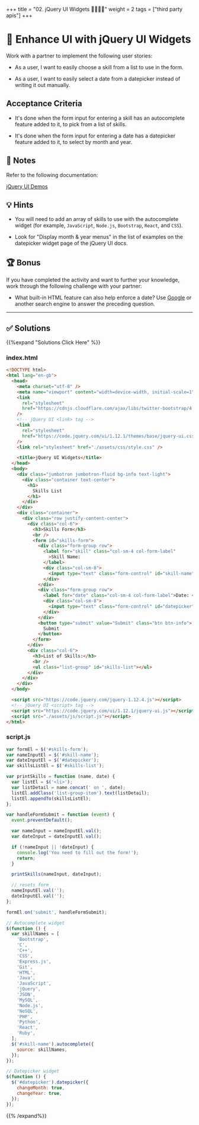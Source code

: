 +++
title = "02. jQuery UI Widgets 👩‍🎓👨‍🎓"
weight = 2
tags = ["third party apis"] 
+++

# 📖 Enhance UI with jQuery UI Widgets

Work with a partner to implement the following user stories:

* As a user, I want to easily choose a skill from a list to use in the form.

* As a user, I want to easily select a date from a datepicker instead of writing it out manually.

## Acceptance Criteria

* It's done when the form input for entering a skill has an autocomplete feature added to it, to pick from a list of skills.

* It's done when the form input for entering a date has a datepicker feature added to it, to select by month and year.

## 📝 Notes

Refer to the following documentation: 

[jQuery UI Demos](https://jqueryui.com/demos/)

## 💡 Hints

* You will need to add an array of skills to use with the autocomplete widget (for example, `JavaScript`, `Node.js`, `Bootstrap`, `React`, and `CSS`). 

* Look for "Display month & year menus" in the list of examples on the datepicker widget page of the jQuery UI docs.

## 🏆 Bonus

If you have completed the activity and want to further your knowledge, work through the following challenge with your partner: 

* What built-in HTML feature can also help enforce a date? Use [Google](https://www.google.com) or another search engine to answer the preceding question.

---


## ✅ Solutions 
{{%expand "Solutions Click Here" %}}
### index.html
```html
<!DOCTYPE html>
<html lang="en-gb">
  <head>
    <meta charset="utf-8" />
    <meta name="viewport" content="width=device-width, initial-scale=1" />
    <link
      rel="stylesheet"
      href="https://cdnjs.cloudflare.com/ajax/libs/twitter-bootstrap/4.5.0/css/bootstrap.min.css"
    />
    <!-- jQuery UI <link> tag -->
    <link
      rel="stylesheet"
      href="https://code.jquery.com/ui/1.12.1/themes/base/jquery-ui.css"
    />
    <link rel="stylesheet" href="./assets/css/style.css" />

    <title>jQuery UI Widgets</title>
  </head>
  <body>
    <div class="jumbotron jumbotron-fluid bg-info text-light">
      <div class="container text-center">
        <h1>
          Skills List
        </h1>
      </div>
    </div>
    <div class="container">
      <div class="row justify-content-center">
        <div class="col-6">
          <h3>Skills Form</h3>
          <br />
          <form id="skills-form">
            <div class="form-group row">
              <label for="skill" class="col-sm-4 col-form-label"
                >Skill Name:
              </label>
              <div class="col-sm-8">
                <input type="text" class="form-control" id="skill-name" />
              </div>
            </div>
            <div class="form-group row">
              <label for="date" class="col-sm-4 col-form-label">Date: </label>
              <div class="col-sm-8">
                <input type="text" class="form-control" id="datepicker" autocomplete="off" />
              </div>
            </div>
            <button type="submit" value="Submit" class="btn btn-info">
              Submit
            </button>
          </form>
        </div>
        <div class="col-6">
          <h3>List of Skills:</h3>
          <br />
          <ul class="list-group" id="skills-list"></ul>
        </div>
      </div>
    </div>
  </body>

  <script src="https://code.jquery.com/jquery-1.12.4.js"></script>
  <!-- jQuery UI <script> tag -->
  <script src="https://code.jquery.com/ui/1.12.1/jquery-ui.js"></script>
  <script src="./assets/js/script.js"></script>
</html>
```
### script.js
```js
var formEl = $('#skills-form');
var nameInputEl = $('#skill-name');
var dateInputEl = $('#datepicker');
var skillsListEl = $('#skills-list');

var printSkills = function (name, date) {
  var listEl = $('<li>');
  var listDetail = name.concat(' on ', date);
  listEl.addClass('list-group-item').text(listDetail);
  listEl.appendTo(skillsListEl);
};

var handleFormSubmit = function (event) {
  event.preventDefault();

  var nameInput = nameInputEl.val();
  var dateInput = dateInputEl.val();

  if (!nameInput || !dateInput) {
    console.log('You need to fill out the form!');
    return;
  }

  printSkills(nameInput, dateInput);

  // resets form
  nameInputEl.val('');
  dateInputEl.val('');
};

formEl.on('submit', handleFormSubmit);

// Autocomplete widget
$(function () {
  var skillNames = [
    'Bootstrap',
    'C',
    'C++',
    'CSS',
    'Express.js',
    'Git',
    'HTML',
    'Java',
    'JavaScript',
    'jQuery',
    'JSON',
    'MySQL',
    'Node.js',
    'NoSQL',
    'PHP',
    'Python',
    'React',
    'Ruby',
  ];
  $('#skill-name').autocomplete({
    source: skillNames,
  });
});

// Datepicker widget
$(function () {
  $('#datepicker').datepicker({
    changeMonth: true,
    changeYear: true,
  });
});


```
{{% /expand%}}